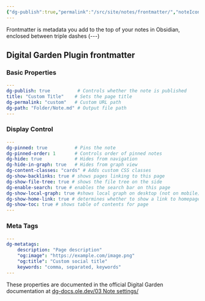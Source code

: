 ```yaml
---
{"dg-publish":true,"permalink":"/src/site/notes/frontmatter/","noteIcon":"","created":"2025-03-14T03:27:50.042-07:00","updated":"2025-03-15T17:57:46.535-07:00"}
---
```


Frontmatter is metadata you add to the top of your notes in Obsidian, enclosed between triple dashes (---)

## Digital Garden Plugin frontmatter
###  Basic Properties

```yaml
---
dg-publish: true          # Controls whether the note is published
title: "Custom Title"    # Sets the page title
dg-permalink: "custom"   # Custom URL path
dg-path: "Folder/Note.md" # Output file path
---
```

###  Display Control

```yaml
---
dg-pinned: true          # Pins the note
dg-pinned-order: 1       # Controls order of pinned notes
dg-hide: true            # Hides from navigation
dg-hide-in-graph: true   # Hides from graph view
dg-content-classes: "cards" # Adds custom CSS classes
dg-show-backlinks: true # shows pages linking to this page
dg-show-file-tree: true # shows the file tree on the side
dg-enable-search: true # enables the search bar on this page
dg-show-local-graph: true #shows local graph on desktop (not on mobile)
dg-show-home-link: true # determines whether to show a link to homepage
dg-show-toc: true # shows table of contents for page
---
```

###  Meta Tags

```yaml
---
dg-metatags:
    description: "Page description"
    "og:image": "https://example.com/image.png"
    "og:title": "Custom social title"
    keywords: "comma, separated, keywords"
---
```


These properties are documented in the official Digital Garden documentation at [dg-docs.ole.dev/03 Note settings/](https://dg-docs.ole.dev/03%20Note%20settings/) 